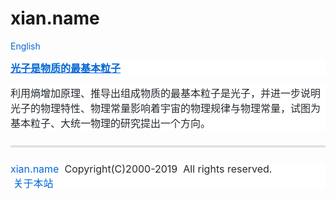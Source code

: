 # xian.name

<a style="box-sizing: border-box; background-color: initial; color: rgb(3, 102, 214); text-decoration: none;" href="READ.MD">
English</a></p>
<p class="unchanged rich-diff-level-one" style="box-sizing: border-box; margin-top: 0px; margin-bottom: 16px; color: rgb(36, 41, 46); font-family: -apple-system, BlinkMacSystemFont, &quot;Segoe UI&quot;, Helvetica, Arial, sans-serif, &quot;Apple Color Emoji&quot;, &quot;Segoe UI Emoji&quot;, &quot;Segoe UI Symbol&quot;; font-size: 16px; font-style: normal; font-variant-ligatures: normal; font-variant-caps: normal; font-weight: 400; letter-spacing: normal; orphans: 2; text-align: start; text-indent: 0px; text-transform: none; white-space: normal; widows: 2; word-spacing: 0px; -webkit-text-stroke-width: 0px; background-color: rgb(255, 255, 255); text-decoration-style: initial; text-decoration-color: initial;">
<strong style="box-sizing: border-box; font-weight: 600;">
<a style="box-sizing: border-box; background-color: initial; color: rgb(3, 102, 214); text-decoration: underline; outline-width: 0px;" href="cn/photons.pdf">
光子是物质的最基本粒子</a></strong></p>
<p class="unchanged rich-diff-level-one" style="box-sizing: border-box; margin-top: 0px; margin-bottom: 16px; color: rgb(36, 41, 46); font-family: -apple-system, BlinkMacSystemFont, &quot;Segoe UI&quot;, Helvetica, Arial, sans-serif, &quot;Apple Color Emoji&quot;, &quot;Segoe UI Emoji&quot;, &quot;Segoe UI Symbol&quot;; font-size: 16px; font-style: normal; font-variant-ligatures: normal; font-variant-caps: normal; font-weight: 400; letter-spacing: normal; orphans: 2; text-align: start; text-indent: 0px; text-transform: none; white-space: normal; widows: 2; word-spacing: 0px; -webkit-text-stroke-width: 0px; background-color: rgb(255, 255, 255); text-decoration-style: initial; text-decoration-color: initial;">
利用熵增加原理、推导出组成物质的最基本粒子是光子，并进一步说明光子的物理特性、物理常量影响着宇宙的物理规律与物理常量，试图为基本粒子、大统一物理的研究提出一个方向。</p>
<span class="rich-diff-level-one" style="box-sizing: border-box; color: rgb(36, 41, 46); font-family: -apple-system, BlinkMacSystemFont, &quot;Segoe UI&quot;, Helvetica, Arial, sans-serif, &quot;Apple Color Emoji&quot;, &quot;Segoe UI Emoji&quot;, &quot;Segoe UI Symbol&quot;; font-size: 16px; font-style: normal; font-variant-ligatures: normal; font-variant-caps: normal; font-weight: 400; letter-spacing: normal; orphans: 2; text-align: start; text-indent: 0px; text-transform: none; white-space: normal; widows: 2; word-spacing: 0px; -webkit-text-stroke-width: 0px; background-color: rgb(255, 255, 255); text-decoration-style: initial; text-decoration-color: initial;">
<hr color="#99CCFF" size="1" style="box-sizing: initial; height: 0.25em; overflow: hidden; margin: 24px 0px; background: rgb(225, 228, 232); border: 0px; padding: 0px;" />
</span>
<p class="unchanged rich-diff-level-one" style="box-sizing: border-box; margin-top: 0px; margin-bottom: 16px; color: rgb(36, 41, 46); font-family: -apple-system, BlinkMacSystemFont, &quot;Segoe UI&quot;, Helvetica, Arial, sans-serif, &quot;Apple Color Emoji&quot;, &quot;Segoe UI Emoji&quot;, &quot;Segoe UI Symbol&quot;; font-size: 16px; font-style: normal; font-variant-ligatures: normal; font-variant-caps: normal; font-weight: 400; letter-spacing: normal; orphans: 2; text-align: start; text-indent: 0px; text-transform: none; white-space: normal; widows: 2; word-spacing: 0px; -webkit-text-stroke-width: 0px; background-color: rgb(255, 255, 255); text-decoration-style: initial; text-decoration-color: initial;">
<span style="box-sizing: border-box;">
<a rel="nofollow" style="box-sizing: border-box; background-color: initial; color: rgb(3, 102, 214); text-decoration: none;" href="http://www.xian.name/index.htm">
xian.name</a>&nbsp;&nbsp;Copyright(C)2000-2019&nbsp; All rights reserved.&nbsp;<br style="box-sizing: border-box;" />
&nbsp;<a style="box-sizing: border-box; background-color: initial; color: rgb(3, 102, 214); text-decoration: none;" href="https://github.com/zhuopengxian/xian.name/blob/master/cn/about.htm">关于本站</a></span></p>
